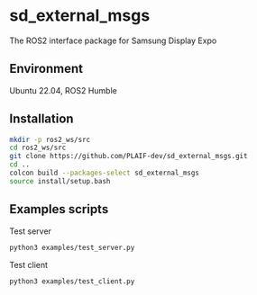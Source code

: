 # sd_external_msgs

The ROS2 interface package for Samsung Display Expo

## Environment

Ubuntu 22.04, ROS2 Humble

## Installation

```bash
mkdir -p ros2_ws/src
cd ros2_ws/src
git clone https://github.com/PLAIF-dev/sd_external_msgs.git
cd ..
colcon build --packages-select sd_external_msgs
source install/setup.bash
```

## Examples scripts

Test server

```bash
python3 examples/test_server.py
```

Test client

```bash
python3 examples/test_client.py
```
